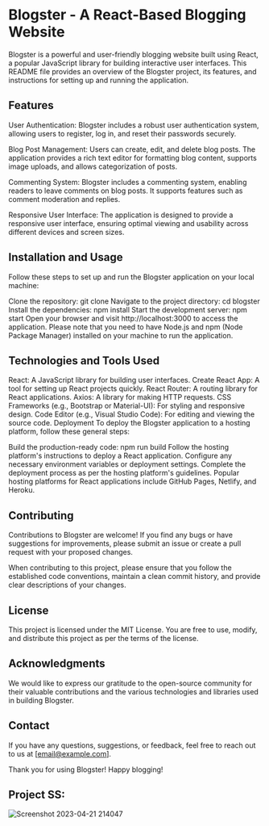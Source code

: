 # Blogster - A React-Based Blogging Website
Blogster is a powerful and user-friendly blogging website built using React, a popular JavaScript library for building interactive user interfaces. This README file provides an overview of the Blogster project, its features, and instructions for setting up and running the application.

## Features
User Authentication: Blogster includes a robust user authentication system, allowing users to register, log in, and reset their passwords securely.

Blog Post Management: Users can create, edit, and delete blog posts. The application provides a rich text editor for formatting blog content, supports image uploads, and allows categorization of posts.

Commenting System: Blogster includes a commenting system, enabling readers to leave comments on blog posts. It supports features such as comment moderation and replies.

Responsive User Interface: The application is designed to provide a responsive user interface, ensuring optimal viewing and usability across different devices and screen sizes.

## Installation and Usage
Follow these steps to set up and run the Blogster application on your local machine:

Clone the repository: git clone <repository-url>
Navigate to the project directory: cd blogster
Install the dependencies: npm install
Start the development server: npm start
Open your browser and visit http://localhost:3000 to access the application.
Please note that you need to have Node.js and npm (Node Package Manager) installed on your machine to run the application.

## Technologies and Tools Used
React: A JavaScript library for building user interfaces.
Create React App: A tool for setting up React projects quickly.
React Router: A routing library for React applications.
Axios: A library for making HTTP requests.
CSS Frameworks (e.g., Bootstrap or Material-UI): For styling and responsive design.
Code Editor (e.g., Visual Studio Code): For editing and viewing the source code.
Deployment
To deploy the Blogster application to a hosting platform, follow these general steps:

Build the production-ready code: npm run build
Follow the hosting platform's instructions to deploy a React application.
Configure any necessary environment variables or deployment settings.
Complete the deployment process as per the hosting platform's guidelines.
Popular hosting platforms for React applications include GitHub Pages, Netlify, and Heroku.

## Contributing
Contributions to Blogster are welcome! If you find any bugs or have suggestions for improvements, please submit an issue or create a pull request with your proposed changes.

When contributing to this project, please ensure that you follow the established code conventions, maintain a clean commit history, and provide clear descriptions of your changes.

## License
This project is licensed under the MIT License. You are free to use, modify, and distribute this project as per the terms of the license.

## Acknowledgments
We would like to express our gratitude to the open-source community for their valuable contributions and the various technologies and libraries used in building Blogster.

## Contact
If you have any questions, suggestions, or feedback, feel free to reach out to us at [email@example.com].

Thank you for using Blogster! Happy blogging!


## Project SS:

![Screenshot 2023-04-21 214047](https://user-images.githubusercontent.com/42713592/233691023-0592ba53-0446-4584-a24e-e1cd1122dd75.png)
